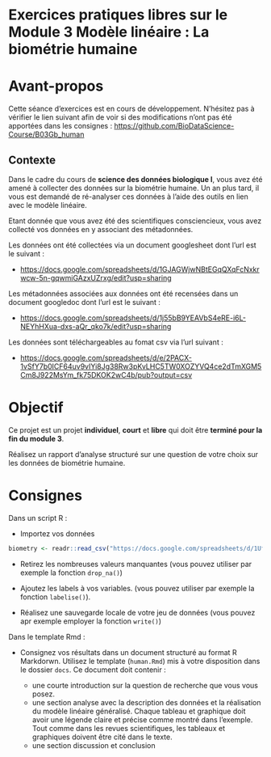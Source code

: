 Exercices pratiques libres sur le Module 3 Modèle linéaire : La
biométrie humaine
================

<!--- do not edit readme.md ---->

# Avant-propos

Cette séance d’exercices est en cours de développement. N’hésitez pas à
vérifier le lien suivant afin de voir si des modifications n’ont pas été
apportées dans les consignes :
<https://github.com/BioDataScience-Course/B03Gb_human>

## Contexte

Dans le cadre du cours de **science des données biologique I**, vous
avez été amené à collecter des données sur la biométrie humaine. Un an
plus tard, il vous est demandé de ré-analyser ces données à l’aide des
outils en lien avec le modèle linéaire.

Etant donnée que vous avez été des scientifiques consciencieux, vous
avez collecté vos données en y associant des métadonnées.

Les données ont été collectées via un document googlesheet dont l’url
est le suivant :

  - <https://docs.google.com/spreadsheets/d/1GJAGWjwNBtEGqQXqFcNxkrwcw-5n-gqwmiGAzxUZrxg/edit?usp=sharing>

Les métadonnées associées aux données ont été recensées dans un document
googledoc dont l’url est le suivant :

  - <https://docs.google.com/spreadsheets/d/1j55bB9YEAVbS4eRE-i6L-NEYhHXua-dxs-aQr_qko7k/edit?usp=sharing>

Les données sont téléchargeables au fomat csv via l’url suivant :

  - <https://docs.google.com/spreadsheets/d/e/2PACX-1vSfY7b0ICF64uv9vIYi8Jg38Rw3pKvLHC5TW0XOZYVQ4ce2dTmXGM5Cm8J922MsYm_fk75DKOK2wC4b/pub?output=csv>

# Objectif

Ce projet est un projet **individuel**, **court** et **libre** qui doit
être **terminé pour la fin du module 3**.

Réalisez un rapport d’analyse structuré sur une question de votre choix
sur les données de biométrie humaine.

# Consignes

Dans un script R :

  - Importez vos données

<!-- end list -->

``` r
biometry <- readr::read_csv("https://docs.google.com/spreadsheets/d/1UfpZvx1_nd7d10vIMAfGVZ1vWyIuzeiKxPL0jfkNSQM/export?format=csv", locale = readr::locale(decimal_mark = ","))
```

  - Retirez les nombreuses valeurs manquantes (vous pouvez utiliser par
    exemple la fonction `drop_na()`)

  - Ajoutez les labels à vos variables. (vous pouvez utiliser par
    exemple la fonction `labelise()`).

  - Réalisez une sauvegarde locale de votre jeu de données (vous pouvez
    apr exemple employer la fonction `write()`)

Dans le template Rmd :

  - Consignez vos résultats dans un document structuré au format R
    Markdorwn. Utilisez le template (`human.Rmd`) mis à votre
    disposition dans le dossier `docs`. Ce document doit contenir :
    
      - une courte introduction sur la question de recherche que vous
        vous posez.
      - une section analyse avec la description des données et la
        réalisation du modèle linéaire généralisé. Chaque tableau et
        graphique doit avoir une légende claire et précise comme montré
        dans l’exemple. Tout comme dans les revues scientifiques, les
        tableaux et graphiques doivent être cité dans le texte.
      - une section discussion et conclusion
